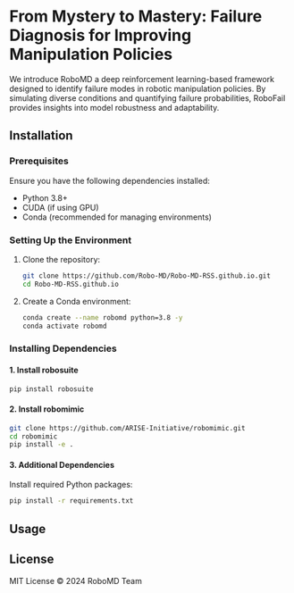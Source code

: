 # From Mystery to Mastery: Failure Diagnosis for Improving Manipulation Policies

We introduce RoboMD a deep reinforcement learning-based framework designed to identify failure modes in robotic manipulation policies. By simulating diverse conditions and quantifying failure probabilities, RoboFail provides insights into model robustness and adaptability.

## Installation

### Prerequisites
Ensure you have the following dependencies installed:
- Python 3.8+
- CUDA (if using GPU)
- Conda (recommended for managing environments)


### Setting Up the Environment
1. Clone the repository:
   ```bash
   git clone https://github.com/Robo-MD/Robo-MD-RSS.github.io.git
   cd Robo-MD-RSS.github.io
   ```

2. Create a Conda environment:
   ```bash
   conda create --name robomd python=3.8 -y
   conda activate robomd
   ```

### Installing Dependencies
#### 1. **Install robosuite**
   ```bash
   pip install robosuite
   ```


#### 2. **Install robomimic**
   ```bash
   git clone https://github.com/ARISE-Initiative/robomimic.git
   cd robomimic
   pip install -e .
   ```

#### 3. **Additional Dependencies**
   Install required Python packages:
   ```bash
   pip install -r requirements.txt
   ```


## Usage







## License
MIT License © 2024 RoboMD Team
